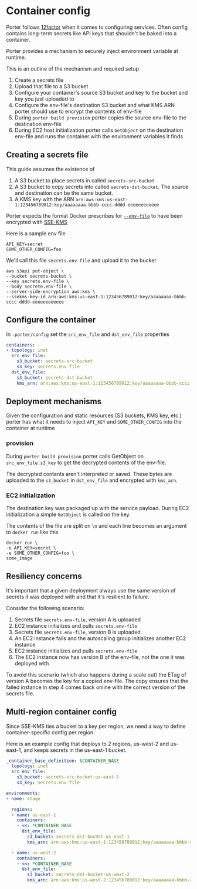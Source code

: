 Container config
================

Porter follows [12factor](http://12factor.net/config) when it comes to
configuring services. Often config contains long-term secrets like API keys that
shouldn't be baked into a container.

Porter provides a mechanism to securely inject environment variable at runtime.

This is an outline of the mechanism and required setup

1. Create a secrets file
1. Upload that file to a S3 bucket
1. Configure your container's source S3 bucket and key to the bucket and key you just uploaded to
1. Configure the env-file's destination S3 bucket and what KMS ARN porter should use to encrypt the contents of env-file
1. During `porter build provision` porter copies the source env-file to the destination env-file
1. During EC2 host initialization porter calls `GetObject` on the destination env-file and runs the container with the environment variables it finds

Creating a secrets file
-----------------------

This guide assumes the existence of

1. A S3 bucket to place secrets in called `secrets-src-bucket`
1. A S3 bucket to copy secrets into called `secrets-dst-bucket`. The source and destination can be the same bucket.
1. A KMS key with the ARN `arn:aws:kms:us-east-1:123456789012:key/aaaaaaaa-bbbb-cccc-dddd-eeeeeeeeeeee`

Porter expects the format Docker prescribes for [`--env-file`](https://docs.docker.com/engine/reference/commandline/run/#set-environment-variables-e-env-env-file)
to have been encrypted with [SSE-KMS](http://docs.aws.amazon.com/AmazonS3/latest/dev/UsingKMSEncryption.html)

Here is a sample env file

```
API_KEY=secret
SOME_OTHER_CONFIG=foo
```

We'll call this file `secrets.env-file` and upload it to the bucket

```
aws s3api put-object \
--bucket secrets-bucket \
--key secrets.env-file \
--body secrete.env-file \
--server-side-encryption aws:kms \
--ssekms-key-id arn:aws:kms:us-east-1:123456789012:key/aaaaaaaa-bbbb-cccc-dddd-eeeeeeeeeeee
```

Configure the container
-----------------------

In `.porter/config` set the `src_env_file` and `dst_env_file` properties

```yaml
containers:
- topology: inet
  src_env_file:
    s3_bucket: secrets-src-bucket
    s3_key: secrets.env-file
  dst_env_file:
    s3_bucket: secrets-dst-bucket
    kms_arn: arn:aws:kms:us-east-1:123456789012:key/aaaaaaaa-bbbb-cccc-dddd-eeeeeeeeeeee
```

Deployment mechanisms
---------------------

Given the configuration and static resources (S3 buckets, KMS key, etc.) porter
has what it needs to inject `API_KEY` and `SOME_OTHER_CONFIG` into the container
at runtime

### provision

During `porter build provision` porter calls GetObject on `src_env_file.s3_key`
to get the decrypted contents of the env-file.

The decrypted contents aren't interpreted or saved. These bytes are uploaded to
the `s3_bucket` in `dst_env_file` and encrypted with `kms_arn`.

### EC2 initialization

The destination key was packaged up with the service payload. During EC2
initialization a simple `GetObject` is called on the key.

The contents of the file are split on `\n` and each line becomes an argument to
`docker run` like this

```
docker run \
-e API_KEY=secret \
-e SOME_OTHER_CONFIG=foo \
some_image
```

Resiliency concerns
-------------------

It's important that a given deployment always use the same version of secrets it
was deployed with and that it's resilient to failure.

Consider the following scenario:

1. Secrets file `secrets.env-file`, version A is uploaded
1. EC2 instance initializes and pulls `secrets.env-file`
1. Secrets file `secrets.env-file`, version B is uploaded
1. An EC2 instance fails and the autoscaling group initializes another EC2 instance
1. EC2 instance initializes and pulls `secrets.env-file`
1. The EC2 instance now has version B of the env-file, not the one it was deployed with

To avoid this scenario (which also happens during a scale out) the ETag of
version A becomes the key for a copied env-file. The copy ensures that the
failed instance in step 4 comes back online with the correct version of the
secrets file.

Multi-region container config
-----------------------------

Since SSE-KMS ties a bucket to a key per region, we need a way to define
container-specific config per region.

Here is an example config that deploys to 2 regions, us-west-2 and us-east-1,
and keeps secrets in the us-east-1 bucket.

```yaml
_container_base_definition: &CONTAINER_BASE
  topology: inet
  src_env_file:
    s3_bucket: secrets-src-bucket-us-east-1
    s3_key: secrets.env-file

environments:
- name: stage

  regions:
  - name: us-east-1
    containers:
    - <<: *CONTAINER_BASE
      dst_env_file:
        s3_bucket: secrets-dst-bucket-us-east-1
        kms_arn: arn:aws:kms:us-east-1:123456789012:key/aaaaaaaa-bbbb-cccc-dddd-eeeeeeeeeeee

  - name: us-west-2
    containers:
    - <<: *CONTAINER_BASE
      dst_env_file:
        s3_bucket: secrets-dst-bucket-us-west-2
        kms_arn: arn:aws:kms:us-west-2:123456789012:key/aaaaaaaa-bbbb-cccc-dddd-eeeeeeeeeeef
```
